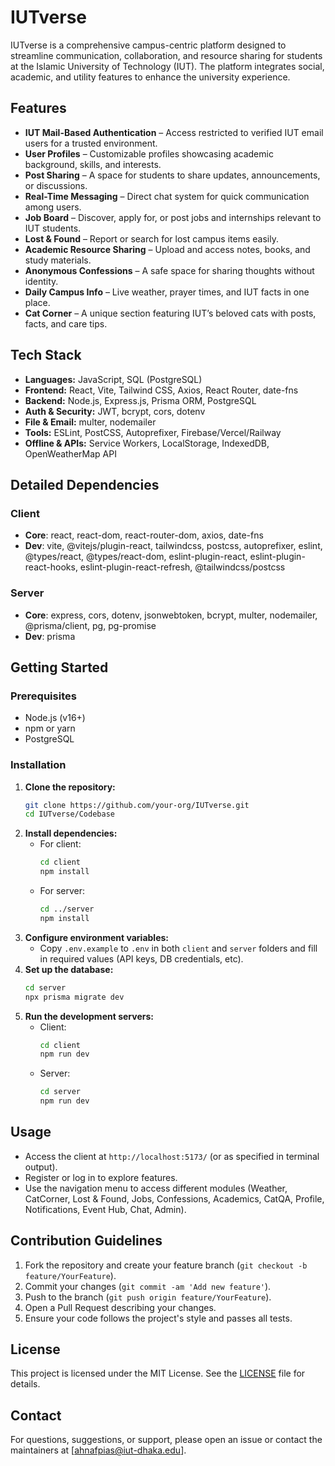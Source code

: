 # IUTverse

IUTverse is a comprehensive campus-centric platform designed to streamline communication, collaboration, and resource sharing for students at the Islamic University of Technology (IUT). The platform integrates social, academic, and utility features to enhance the university experience.

## Features
- **IUT Mail-Based Authentication** – Access restricted to verified IUT email users for a trusted environment.
- **User Profiles** – Customizable profiles showcasing academic background, skills, and interests.
- **Post Sharing** – A space for students to share updates, announcements, or discussions.
- **Real-Time Messaging** – Direct chat system for quick communication among users.
- **Job Board** – Discover, apply for, or post jobs and internships relevant to IUT students.
- **Lost & Found** – Report or search for lost campus items easily.
- **Academic Resource Sharing** – Upload and access notes, books, and study materials.
- **Anonymous Confessions** – A safe space for sharing thoughts without identity.
- **Daily Campus Info** – Live weather, prayer times, and IUT facts in one place.
- **Cat Corner** – A unique section featuring IUT’s beloved cats with posts, facts, and care tips.


## Tech Stack
- **Languages:** JavaScript, SQL (PostgreSQL)
- **Frontend:** React, Vite, Tailwind CSS, Axios, React Router, date-fns
- **Backend:** Node.js, Express.js, Prisma ORM, PostgreSQL
- **Auth & Security:** JWT, bcrypt, cors, dotenv
- **File & Email:** multer, nodemailer
- **Tools:** ESLint, PostCSS, Autoprefixer, Firebase/Vercel/Railway
- **Offline & APIs:** Service Workers, LocalStorage, IndexedDB, OpenWeatherMap API

## Detailed Dependencies
### Client
- **Core**: react, react-dom, react-router-dom, axios, date-fns
- **Dev**: vite, @vitejs/plugin-react, tailwindcss, postcss, autoprefixer, eslint, @types/react, @types/react-dom, eslint-plugin-react, eslint-plugin-react-hooks, eslint-plugin-react-refresh, @tailwindcss/postcss

### Server
- **Core**: express, cors, dotenv, jsonwebtoken, bcrypt, multer, nodemailer, @prisma/client, pg, pg-promise
- **Dev**: prisma

## Getting Started

### Prerequisites
- Node.js (v16+)
- npm or yarn
- PostgreSQL

### Installation
1. **Clone the repository:**
   ```bash
   git clone https://github.com/your-org/IUTverse.git
   cd IUTverse/Codebase
   ```
2. **Install dependencies:**
   - For client:
     ```bash
     cd client
     npm install
     ```
   - For server:
     ```bash
     cd ../server
     npm install
     ```
3. **Configure environment variables:**
   - Copy `.env.example` to `.env` in both `client` and `server` folders and fill in required values (API keys, DB credentials, etc).
4. **Set up the database:**
   ```bash
   cd server
   npx prisma migrate dev
   ```
5. **Run the development servers:**
   - Client:
     ```bash
     cd client
     npm run dev
     ```
   - Server:
     ```bash
     cd server
     npm run dev
     ```

## Usage
- Access the client at `http://localhost:5173/` (or as specified in terminal output).
- Register or log in to explore features.
- Use the navigation menu to access different modules (Weather, CatCorner, Lost & Found, Jobs, Confessions, Academics, CatQA, Profile, Notifications, Event Hub, Chat, Admin).

## Contribution Guidelines
1. Fork the repository and create your feature branch (`git checkout -b feature/YourFeature`).
2. Commit your changes (`git commit -am 'Add new feature'`).
3. Push to the branch (`git push origin feature/YourFeature`).
4. Open a Pull Request describing your changes.
5. Ensure your code follows the project's style and passes all tests.

## License
This project is licensed under the MIT License. See the [LICENSE](LICENSE) file for details.

## Contact
For questions, suggestions, or support, please open an issue or contact the maintainers at [ahnafpias@iut-dhaka.edu].
